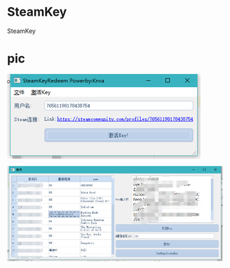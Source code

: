 # SteamKey
SteamKey
# pic

![Aaron Swartz](https://github.com/knva/SteamKey/blob/master/main.png)

![Aaron Swartz](https://github.com/knva/SteamKey/blob/master/key.png)
